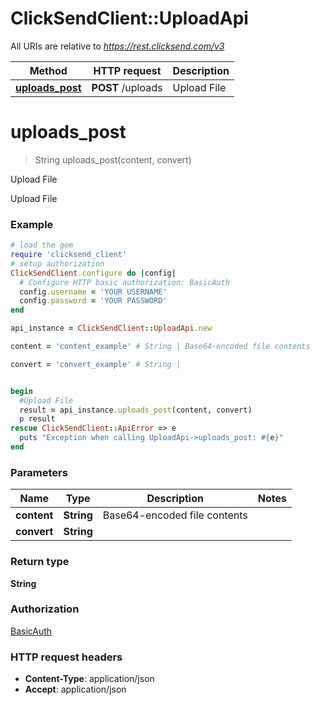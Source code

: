 # ClickSendClient::UploadApi

All URIs are relative to *https://rest.clicksend.com/v3*

Method | HTTP request | Description
------------- | ------------- | -------------
[**uploads_post**](UploadApi.md#uploads_post) | **POST** /uploads | Upload File


# **uploads_post**
> String uploads_post(content, convert)

Upload File

Upload File

### Example
```ruby
# load the gem
require 'clicksend_client'
# setup authorization
ClickSendClient.configure do |config|
  # Configure HTTP basic authorization: BasicAuth
  config.username = 'YOUR USERNAME'
  config.password = 'YOUR PASSWORD'
end

api_instance = ClickSendClient::UploadApi.new

content = 'content_example' # String | Base64-encoded file contents

convert = 'convert_example' # String | 


begin
  #Upload File
  result = api_instance.uploads_post(content, convert)
  p result
rescue ClickSendClient::ApiError => e
  puts "Exception when calling UploadApi->uploads_post: #{e}"
end
```

### Parameters

Name | Type | Description  | Notes
------------- | ------------- | ------------- | -------------
 **content** | **String**| Base64-encoded file contents | 
 **convert** | **String**|  | 

### Return type

**String**

### Authorization

[BasicAuth](../README.md#BasicAuth)

### HTTP request headers

 - **Content-Type**: application/json
 - **Accept**: application/json



